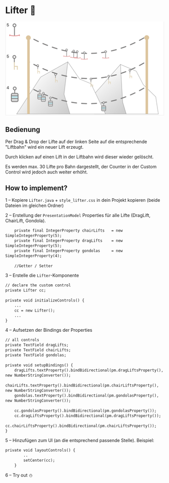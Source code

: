 # Lifter 🚡

![Lifter](img.png)

## Bedienung
Per Drag & Drop der Lifte auf der linken Seite auf die entsprechende "Liftbahn" wird ein neuer Lift erzeugt.  

Durch klicken auf einen Lift in der Liftbahn wird dieser wieder gelöscht. 

Es werden max. 30 Lifte pro Bahn dargestellt, der Counter in der Custom Control wird jedoch auch weiter erhöht.
## How to implement?

1 – Kopiere `Lifter.java` + `style_lifter.css` in dein Projekt kopieren (beide Dateien im gleichen Ordner)

2 – Erstellung der `PresentationModel` Properties für alle Lifte (DragLift, ChairLift, Gondola).

```
    private final IntegerProperty chairLifts   = new SimpleIntegerProperty(5);
    private final IntegerProperty dragLifts    = new SimpleIntegerProperty(5);
    private final IntegerProperty gondolas     = new SimpleIntegerProperty(4);
    
    //Getter / Setter
``` 

3 – Erstelle die `Lifter`-Komponente

```
// declare the custom control
private Lifter cc;

private void initializeControls() {
    ...
    cc = new Lifter();
    ...
}
```

4 – Aufsetzen der Bindings der Properties
```
// all controls
private TextField dragLifts;
private TextField chairLifts;
private TextField gondolas;
    
private void setupBindings() {
    dragLifts.textProperty().bindBidirectional(pm.dragLiftsProperty(), new NumberStringConverter());
    chairLifts.textProperty().bindBidirectional(pm.chairLiftsProperty(), new NumberStringConverter());
    gondolas.textProperty().bindBidirectional(pm.gondolasProperty(), new NumberStringConverter());

    cc.gondolasProperty().bindBidirectional(pm.gondolasProperty());
    cc.dragLiftsProperty().bindBidirectional(pm.dragLiftsProperty());
    cc.chairLiftsProperty().bindBidirectional(pm.chairLiftsProperty());
}
```

5 – Hinzufügen zum UI (an die entsprechend passende Stelle). Beispiel:

```
private void layoutControls() {
        ..
        setCenter(cc);
    }
```

6 – Try out ⛄️
